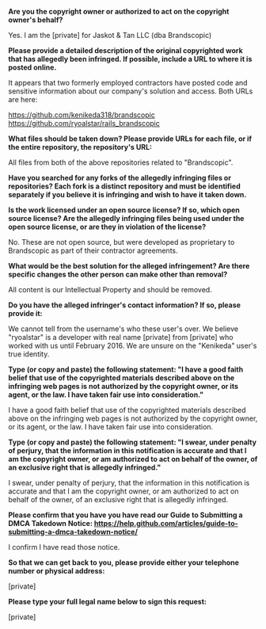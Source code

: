 **Are you the copyright owner or authorized to act on the copyright owner's behalf?**

Yes. I am the [private] for Jaskot & Tan LLC (dba Brandscopic)

**Please provide a detailed description of the original copyrighted work that has allegedly been infringed. If possible, include a URL to where it is posted online.**

It appears that two formerly employed contractors have posted code and sensitive information about our company's solution and access. Both URLs are here:

https://github.com/kenikeda318/brandscopic  
https://github.com/ryoalstar/rails_brandscopic

**What files should be taken down? Please provide URLs for each file, or if the entire repository, the repository's URL:**

All files from both of the above repositories related to "Brandscopic".

**Have you searched for any forks of the allegedly infringing files or repositories? Each fork is a distinct repository and must be identified separately if you believe it is infringing and wish to have it taken down.**

**Is the work licensed under an open source license? If so, which open source license? Are the allegedly infringing files being used under the open source license, or are they in violation of the license?**

No. These are not open source, but were developed as proprietary to Brandscopic as part of their contractor agreements.

**What would be the best solution for the alleged infringement? Are there specific changes the other person can make other than removal?**

All content is our Intellectual Property and should be removed.

**Do you have the alleged infringer's contact information? If so, please provide it:**

We cannot tell from the username's who these user's over. We believe "ryoalstar" is a developer with real name [private] from [private] who worked with us until February 2016. We are unsure on the "Kenikeda" user's true identity.

**Type (or copy and paste) the following statement: "I have a good faith belief that use of the copyrighted materials described above on the infringing web pages is not authorized by the copyright owner, or its agent, or the law. I have taken fair use into consideration."**

I have a good faith belief that use of the copyrighted materials described above on the infringing web pages is not authorized by the copyright owner, or its agent, or the law. I have taken fair use into consideration.

**Type (or copy and paste) the following statement: "I swear, under penalty of perjury, that the information in this notification is accurate and that I am the copyright owner, or am authorized to act on behalf of the owner, of an exclusive right that is allegedly infringed."**

I swear, under penalty of perjury, that the information in this notification is accurate and that I am the copyright owner, or am authorized to act on behalf of the owner, of an exclusive right that is allegedly infringed.

**Please confirm that you have you have read our Guide to Submitting a DMCA Takedown Notice: https://help.github.com/articles/guide-to-submitting-a-dmca-takedown-notice/**

I confirm I have read those notice.

**So that we can get back to you, please provide either your telephone number or physical address:**

[private]

**Please type your full legal name below to sign this request:**

[private]
